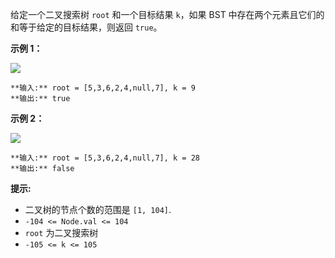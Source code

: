 给定一个二叉搜索树 `root` 和一个目标结果 `k`，如果 BST 中存在两个元素且它们的和等于给定的目标结果，则返回 `true`。



**示例 1：**

![](https://assets.leetcode.com/uploads/2020/09/21/sum_tree_1.jpg)

    
    
    **输入:** root = [5,3,6,2,4,null,7], k = 9
    **输出:** true
    

**示例 2：**

![](https://assets.leetcode.com/uploads/2020/09/21/sum_tree_2.jpg)

    
    
    **输入:** root = [5,3,6,2,4,null,7], k = 28
    **输出:** false
    



**提示:**

  * 二叉树的节点个数的范围是  `[1, 104]`.
  * `-104 <= Node.val <= 104`
  * `root` 为二叉搜索树
  * `-105 <= k <= 105`

